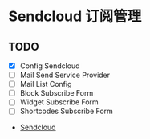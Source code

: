 # Sendcloud 订阅管理

## TODO

- [x] Config Sendcloud
- [ ] Mail Send Service Provider
- [ ] Mail List Config
- [ ] Block Subscribe Form
- [ ] Widget Subscribe Form
- [ ] Shortcodes Subscribe Form

- [Sendcloud](https://www.sendcloud.net/)
